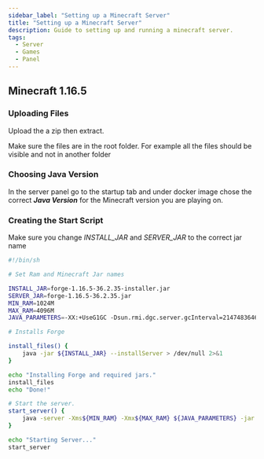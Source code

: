 ```yaml
---
sidebar_label: "Setting up a Minecraft Server"
title: "Setting up a Minecraft Server"
description: Guide to setting up and running a minecraft server.
tags:
  - Server
  - Games
  - Panel
---
```


## Minecraft 1.16.5

### Uploading Files
Upload the a zip then extract.

Make sure the files are in the root folder. For example all the files should be visible and not in another folder

### Choosing Java Version

In the server panel go to the startup tab and under docker image chose the correct ***Java Version*** for the Minecraft version you are playing on.

### Creating the Start Script

Make sure you change _INSTALL_JAR_ and _SERVER_JAR_ to the correct jar name

```sh title='start.sh'
#!/bin/sh

# Set Ram and Minecraft Jar names

INSTALL_JAR=forge-1.16.5-36.2.35-installer.jar
SERVER_JAR=forge-1.16.5-36.2.35.jar
MIN_RAM=1024M
MAX_RAM=4096M
JAVA_PARAMETERS=-XX:+UseG1GC -Dsun.rmi.dgc.server.gcInterval=2147483646 -XX:+UnlockExperimentalVMOptions -XX:G1NewSizePercent=20 -XX:G1ReservePercent=20 -XX:MaxGCPauseMillis=50 -XX:G1HeapRegionSize=32M -Dfml.readTimeout=180

# Installs Forge

install_files() {
    java -jar ${INSTALL_JAR} --installServer > /dev/null 2>&1
}

echo "Installing Forge and required jars."
install_files
echo "Done!"

# Start the server.
start_server() {
    java -server -Xms${MIN_RAM} -Xmx${MAX_RAM} ${JAVA_PARAMETERS} -jar ${SERVER_JAR} nogui
}

echo "Starting Server..."
start_server

```